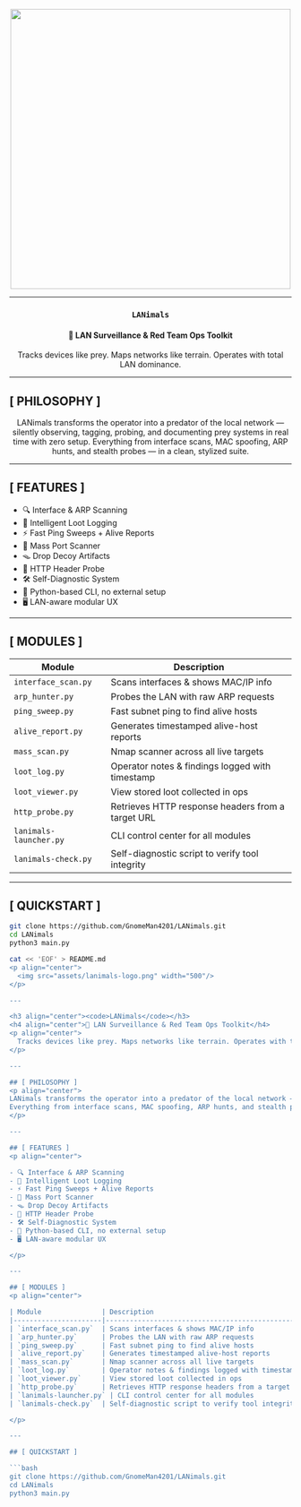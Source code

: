 <p align="center">
  <img src="assets/lanimals-logo.png" width="500"/>
</p>

---

<h3 align="center"><code>LANimals</code></h3>
<h4 align="center">🐾 LAN Surveillance & Red Team Ops Toolkit</h4>
<p align="center"> 
  Tracks devices like prey. Maps networks like terrain. Operates with total LAN dominance.
</p>

---

## [ PHILOSOPHY ]
<p align="center">
LANimals transforms the operator into a predator of the local network — silently observing, tagging, probing, and documenting prey systems in real time with zero setup.  
Everything from interface scans, MAC spoofing, ARP hunts, and stealth probes — in a clean, stylized suite.
</p>

---

## [ FEATURES ]
<p align="center">

- 🔍 Interface & ARP Scanning  
- 🧠 Intelligent Loot Logging  
- ⚡ Fast Ping Sweeps + Alive Reports  
- 📡 Mass Port Scanner  
- 🪤 Drop Decoy Artifacts  
- 🧰 HTTP Header Probe  
- 🛠️ Self-Diagnostic System  
- 🐍 Python-based CLI, no external setup  
- 🖥️ LAN-aware modular UX  

</p>

---

## [ MODULES ]
<p align="center">

| Module               | Description                                         |
|----------------------|-----------------------------------------------------|
| `interface_scan.py`  | Scans interfaces & shows MAC/IP info                |
| `arp_hunter.py`      | Probes the LAN with raw ARP requests                |
| `ping_sweep.py`      | Fast subnet ping to find alive hosts                |
| `alive_report.py`    | Generates timestamped alive-host reports            |
| `mass_scan.py`       | Nmap scanner across all live targets                |
| `loot_log.py`        | Operator notes & findings logged with timestamp     |
| `loot_viewer.py`     | View stored loot collected in ops                   |
| `http_probe.py`      | Retrieves HTTP response headers from a target URL   |
| `lanimals-launcher.py` | CLI control center for all modules                |
| `lanimals-check.py`  | Self-diagnostic script to verify tool integrity     |

</p>

---

## [ QUICKSTART ]

```bash
git clone https://github.com/GnomeMan4201/LANimals.git
cd LANimals
python3 main.py

cat << 'EOF' > README.md
<p align="center">
  <img src="assets/lanimals-logo.png" width="500"/>
</p>

---

<h3 align="center"><code>LANimals</code></h3>
<h4 align="center">🐾 LAN Surveillance & Red Team Ops Toolkit</h4>
<p align="center"> 
  Tracks devices like prey. Maps networks like terrain. Operates with total LAN dominance.
</p>

---

## [ PHILOSOPHY ]
<p align="center">
LANimals transforms the operator into a predator of the local network — silently observing, tagging, probing, and documenting prey systems in real time with zero setup.  
Everything from interface scans, MAC spoofing, ARP hunts, and stealth probes — in a clean, stylized suite.
</p>

---

## [ FEATURES ]
<p align="center">

- 🔍 Interface & ARP Scanning  
- 🧠 Intelligent Loot Logging  
- ⚡ Fast Ping Sweeps + Alive Reports  
- 📡 Mass Port Scanner  
- 🪤 Drop Decoy Artifacts  
- 🧰 HTTP Header Probe  
- 🛠️ Self-Diagnostic System  
- 🐍 Python-based CLI, no external setup  
- 🖥️ LAN-aware modular UX  

</p>

---

## [ MODULES ]
<p align="center">

| Module               | Description                                         |
|----------------------|-----------------------------------------------------|
| `interface_scan.py`  | Scans interfaces & shows MAC/IP info                |
| `arp_hunter.py`      | Probes the LAN with raw ARP requests                |
| `ping_sweep.py`      | Fast subnet ping to find alive hosts                |
| `alive_report.py`    | Generates timestamped alive-host reports            |
| `mass_scan.py`       | Nmap scanner across all live targets                |
| `loot_log.py`        | Operator notes & findings logged with timestamp     |
| `loot_viewer.py`     | View stored loot collected in ops                   |
| `http_probe.py`      | Retrieves HTTP response headers from a target URL   |
| `lanimals-launcher.py` | CLI control center for all modules                |
| `lanimals-check.py`  | Self-diagnostic script to verify tool integrity     |

</p>

---

## [ QUICKSTART ]

```bash
git clone https://github.com/GnomeMan4201/LANimals.git
cd LANimals
python3 main.py

